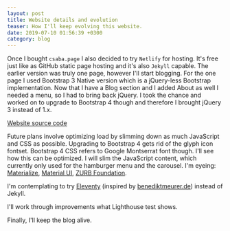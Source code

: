 ```yaml
---
layout: post
title: Website details and evolution
teaser: How I'll keep evolving this website.
date: 2019-07-10 01:56:39 +0300
category: blog
---
```

Once I bought `csaba.page` I also decided to try `Netlify` for hosting. It's free just like as GitHub static page hosting and it's also `Jekyll` capable. The earlier version was truly one page, however I'll start blogging. For the one page I used Bootstrap 3 Native version which is a jQuery-less Bootstrap implementation. Now that I have a Blog section and I added About as well I needed a menu, so I had to bring back jQuery. I took the chance and worked on to upgrade to Bootstrap 4 though and therefore I brought jQuery 3 instead of 1.x.

[Website source code](https://github.com/CsabaConsulting/csaba.page/commits/master)

Future plans involve optimizing load by slimming down as much JavaScript and CSS as possible. Upgrading to Bootstrap 4 gets rid of the glyph icon fontset. Bootstrap 4 CSS refers to Google Montserrat font though. I'll see how this can be optimized. I will slim the JavaScript content, which currently only used for the hamburger menu and the carousel. I'm eyeing: [Materialize](https://github.com/Dogfalo/materialize), [Material UI](https://material-ui.com/), [ZURB Foundation](http://foundation.zurb.com/sites/download.html/). 

I'm contemplating to try [Eleventy](https://www.11ty.io/) (inspired by [benediktmeurer.de](https://github.com/bmeurer/benediktmeurer.de/)) instead of Jekyll.

I'll work through improvements what Lighthouse test shows.

Finally, I'll keep the blog alive.
